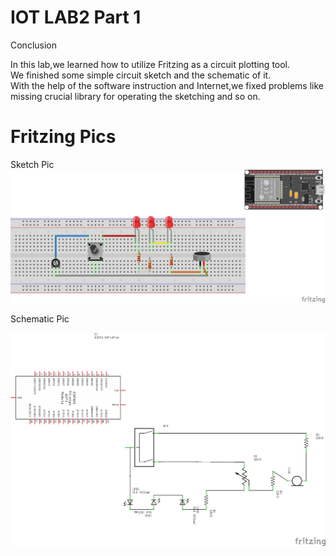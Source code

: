 <!DOCTYPE html>
<html>

<head>
  <meta charset="utf-8">
  <meta name="viewport" content="width=device-width, initial-scale=1.0">
  <title>README</title>
  <link rel="stylesheet" href="https://stackedit.io/style.css" />
</head>

<body class="stackedit">
  <div class="stackedit__html"><h1 id="iot-lab2-part-1">IOT LAB2 Part 1</h1>
<p>Conclusion</p>
<p>In this lab,we learned how to utilize Fritzing as a circuit plotting tool.<br>
We finished some simple circuit sketch and the schematic of it.<br>
With the help of the software instruction and Internet,we fixed problems like missing crucial library for operating the sketching and so on.</p>
<h1 id="fritzing-pics">Fritzing Pics</h1>
<p>Sketch Pic<br>
<img src="https://github.com/efrei-paris-sud/hello-water/blob/master/Lab/2/report/1/sketch.png" alt="sketch"></p>
<p>Schematic Pic</p>
<p><img src="https://github.com/efrei-paris-sud/hello-water/blob/master/Lab/2/report/1/schematic.png" alt="sche"></p>
</div>
</body>

</html>
